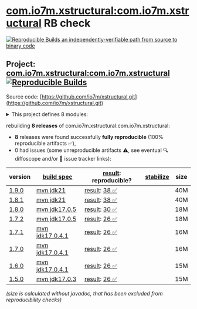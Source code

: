 [com.io7m.xstructural:com.io7m.xstructural](https://central.sonatype.com/artifact/com.io7m.xstructural/com.io7m.xstructural/versions) RB check
=======

[![Reproducible Builds](https://reproducible-builds.org/images/logos/rb.svg) an independently-verifiable path from source to binary code](https://reproducible-builds.org/)

## Project: [com.io7m.xstructural:com.io7m.xstructural](https://central.sonatype.com/artifact/com.io7m.xstructural/com.io7m.xstructural/versions) [![Reproducible Builds](https://img.shields.io/endpoint?url=https://raw.githubusercontent.com/jvm-repo-rebuild/reproducible-central/master/content/com/io7m/xstructural/badge.json)](https://github.com/jvm-repo-rebuild/reproducible-central/blob/master/content/com/io7m/xstructural/README.md)

Source code: [https://github.com/io7m/xstructural.git](https://github.com/io7m/xstructural.git)

<details><summary>This project defines 8 modules:</summary>

* [com.io7m.xstructural:com.io7m.xstructural](https://central.sonatype.com/artifact/com.io7m.xstructural/com.io7m.xstructural/overview)
* [com.io7m.xstructural:com.io7m.xstructural.api](https://central.sonatype.com/artifact/com.io7m.xstructural/com.io7m.xstructural.api/overview)
* [com.io7m.xstructural:com.io7m.xstructural.cmdline](https://central.sonatype.com/artifact/com.io7m.xstructural/com.io7m.xstructural.cmdline/overview)
* [com.io7m.xstructural:com.io7m.xstructural.documentation](https://central.sonatype.com/artifact/com.io7m.xstructural/com.io7m.xstructural.documentation/overview)
* [com.io7m.xstructural:com.io7m.xstructural.maven_plugin](https://central.sonatype.com/artifact/com.io7m.xstructural/com.io7m.xstructural.maven_plugin/overview)
* [com.io7m.xstructural:com.io7m.xstructural.tests](https://central.sonatype.com/artifact/com.io7m.xstructural/com.io7m.xstructural.tests/overview)
* [com.io7m.xstructural:com.io7m.xstructural.vanilla](https://central.sonatype.com/artifact/com.io7m.xstructural/com.io7m.xstructural.vanilla/overview)
* [com.io7m.xstructural:com.io7m.xstructural.xml](https://central.sonatype.com/artifact/com.io7m.xstructural/com.io7m.xstructural.xml/overview)
</details>

rebuilding **8 releases** of com.io7m.xstructural:com.io7m.xstructural:
- **8** releases were found successfully **fully reproducible** (100% reproducible artifacts :white_check_mark:),
- 0 had issues (some unreproducible artifacts :warning:, see eventual :mag: diffoscope and/or :memo: issue tracker links):

| version | [build spec](/BUILDSPEC.md) | [result](https://reproducible-builds.org/docs/jvm/): reproducible? | [stabilize](https://github.com/google/oss-rebuild/blob/main/cmd/stabilize/README.md) | size |
| -- | --------- | ------ | ------ | -- |
| [1.9.0](https://central.sonatype.com/artifact/com.io7m.xstructural/com.io7m.xstructural/1.9.0/pom) | [mvn jdk21](com.io7m.xstructural-1.9.0.buildspec) | [result](com.io7m.xstructural-1.9.0.buildinfo): [38 :white_check_mark: ](com.io7m.xstructural-1.9.0.buildcompare) | | 40M |
| [1.8.1](https://central.sonatype.com/artifact/com.io7m.xstructural/com.io7m.xstructural/1.8.1/pom) | [mvn jdk21](com.io7m.xstructural-1.8.1.buildspec) | [result](com.io7m.xstructural-1.8.1.buildinfo): [38 :white_check_mark: ](com.io7m.xstructural-1.8.1.buildcompare) | | 40M |
| [1.8.0](https://central.sonatype.com/artifact/com.io7m.xstructural/com.io7m.xstructural/1.8.0/pom) | [mvn jdk17.0.5](com.io7m.xstructural-1.8.0.buildspec) | [result](com.io7m.xstructural-1.8.0.buildinfo): [30 :white_check_mark: ](com.io7m.xstructural-1.8.0.buildcompare) | | 18M |
| [1.7.2](https://central.sonatype.com/artifact/com.io7m.xstructural/com.io7m.xstructural/1.7.2/pom) | [mvn jdk17.0.5](com.io7m.xstructural-1.7.2.buildspec) | [result](com.io7m.xstructural-1.7.2.buildinfo): [26 :white_check_mark: ](com.io7m.xstructural-1.7.2.buildcompare) | | 18M |
| [1.7.1](https://central.sonatype.com/artifact/com.io7m.xstructural/com.io7m.xstructural/1.7.1/pom) | [mvn jdk17.0.4.1](com.io7m.xstructural-1.7.1.buildspec) | [result](com.io7m.xstructural-1.7.1.buildinfo): [26 :white_check_mark: ](com.io7m.xstructural-1.7.1.buildcompare) | | 16M |
| [1.7.0](https://central.sonatype.com/artifact/com.io7m.xstructural/com.io7m.xstructural/1.7.0/pom) | [mvn jdk17.0.4.1](com.io7m.xstructural-1.7.0.buildspec) | [result](com.io7m.xstructural-1.7.0.buildinfo): [26 :white_check_mark: ](com.io7m.xstructural-1.7.0.buildcompare) | | 16M |
| [1.6.0](https://central.sonatype.com/artifact/com.io7m.xstructural/com.io7m.xstructural/1.6.0/pom) | [mvn jdk17.0.4.1](com.io7m.xstructural-1.6.0.buildspec) | [result](com.io7m.xstructural-1.6.0.buildinfo): [26 :white_check_mark: ](com.io7m.xstructural-1.6.0.buildcompare) | | 15M |
| [1.5.0](https://central.sonatype.com/artifact/com.io7m.xstructural/com.io7m.xstructural/1.5.0/pom) | [mvn jdk17.0.3](com.io7m.xstructural-1.5.0.buildspec) | [result](com.io7m.xstructural-1.5.0.buildinfo): [26 :white_check_mark: ](com.io7m.xstructural-1.5.0.buildcompare) | | 15M |

<i>(size is calculated without javadoc, that has been excluded from reproducibility checks)</i>

